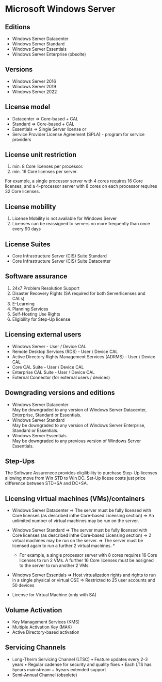 # Microsoft Windows Server 

## Editions
- Windows Server Datacenter
- Windows Server Standard
- Windows Server Essentials
- Windows Server Enterprise (obsolte)

## Versions
- Windows Server 2016
- Windows Server 2019
- Windows Server 2022

## License model
- Datacenter => Core-based + CAL
- Standard => Core-based + CAL
- Essentials => Single Server license
or
- Service Provider License Agreement (SPLA) - program for service providers

## License unit restriction
1. min. 8 Core licenses per processor.
2. min. 16 Core licenses per server.

For example, a single processor server with 4 cores requires 16 Core licenses, and a 4-processor server with 8 cores on each processor requires 32 Core licenses.

## License mobility
1. License Mobility is not available for Windows Server
2. Licenses can be reassigned to servers no more frequently than once every 90 days

## License Suites
- Core Infrastructure Server (CIS) Suite Standard
- Core Infrastructure Server (CIS) Suite Datacenter

## Software assurance
1. 24x7 Problem Resolution Support
2. Disaster Recovery Rights (SA required for both Serverlicenses and CALs)
3. E-Learning
4. Planning Services
5. Self-Hosting Use Rights
6. Eligibility for Step-Up license

## Licensing external users
- Windows Server - User / Device CAL 
- Remote Desktop Services (RDS) - User / Device CAL
- Active Directory Rights Management Services (ADRMS) - User / Device CAL
- Core CAL Suite - User / Device CAL
- Enterprise CAL Suite - User / Device CAL
- External Connector (for external users / devices)

## Downgrading versions and editions
- Windows Server Datacenter<br>
May be downgraded to any version of Windows Server Datacenter, Enterprise, Standard or Essentials.
- Windows Server Standard<br>
May be downgraded to any version of Windows Server Enterprise, Standard or Essentials.
- Windows Server Essentials<br>
May be downgraded to any previous version of Windows Server Essentials.

## Step-Ups
The Software Assurenece provides eligilibility to purchase Step-Up licenses allowing move from Win STD to Win DC.
Set-Up licese costs just price difference between STD+SA and DC+SA. 

## Licensing virtual machines (VMs)/containers
- Windows Server Datacenter
	=> The server must be fully licensed with Core licenses (as described inthe Core-based Licensing section)
	=> An unlimited number of virtual machines may be run on the server.
- Windows Server Standard
	=> The server must be fully licensed with Core licenses (as described inthe Core-based Licensing section)
	=> 2 virtual machines may be run on the server.
	=> The server must be licensed again to run a further 2 virtual machines. *
	
	* For example, a single processor server with 8 cores requires 16 Core
	licenses to run 2 VMs. A further 16 Core licenses must be assigned to
	the server to run another 2 VMs.
- Windows Server Essentials
	=> Host virtualization rights and rights to run in a single physical or virtual OSE
	=> Restricted to 25 user accounts and 50 devices
- License for Virtual Machine (only with SA)

## Volume Activation
- Key Management Services (KMS)	
- Multiple Activation Key (MAK)
- Active Directory-based activation

## Servicing Channels
- Long-Therm Servicing Channel (LTSC)
	• Feature updates every 2-3 years
	• Regular cadense for security and quality fixes
	• Each LTS has 5years mainstream + 5years extended support
- Semi-Annual Channel (obsolete)
	
